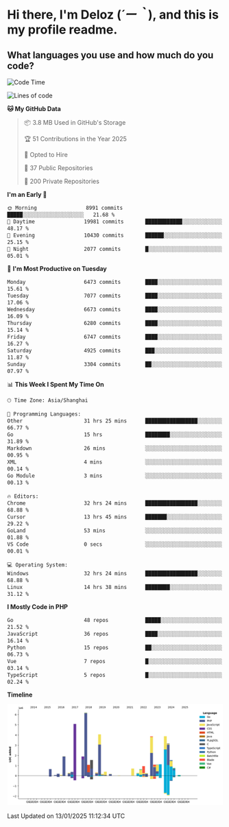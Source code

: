 # **Hi there, I'm Deloz (*´ー｀*), and this is my profile readme.**

## **What languages you use and how much do you code?**

<!--START_SECTION:waka-->
![Code Time](http://img.shields.io/badge/Code%20Time-5%2C488%20hrs%2026%20mins-blue)

![Lines of code](https://img.shields.io/badge/From%20Hello%20World%20I%27ve%20Written-43.7%20million%20lines%20of%20code-blue)

**🐱 My GitHub Data** 

> 📦 3.8 MB Used in GitHub's Storage 
 > 
> 🏆 51 Contributions in the Year 2025
 > 
> 💼 Opted to Hire
 > 
> 📜 37 Public Repositories 
 > 
> 🔑 200 Private Repositories 
 > 
**I'm an Early 🐤** 

```text
🌞 Morning                8991 commits        █████░░░░░░░░░░░░░░░░░░░░   21.68 % 
🌆 Daytime                19981 commits       ████████████░░░░░░░░░░░░░   48.17 % 
🌃 Evening                10430 commits       ██████░░░░░░░░░░░░░░░░░░░   25.15 % 
🌙 Night                  2077 commits        █░░░░░░░░░░░░░░░░░░░░░░░░   05.01 % 
```
📅 **I'm Most Productive on Tuesday** 

```text
Monday                   6473 commits        ████░░░░░░░░░░░░░░░░░░░░░   15.61 % 
Tuesday                  7077 commits        ████░░░░░░░░░░░░░░░░░░░░░   17.06 % 
Wednesday                6673 commits        ████░░░░░░░░░░░░░░░░░░░░░   16.09 % 
Thursday                 6280 commits        ████░░░░░░░░░░░░░░░░░░░░░   15.14 % 
Friday                   6747 commits        ████░░░░░░░░░░░░░░░░░░░░░   16.27 % 
Saturday                 4925 commits        ███░░░░░░░░░░░░░░░░░░░░░░   11.87 % 
Sunday                   3304 commits        ██░░░░░░░░░░░░░░░░░░░░░░░   07.97 % 
```


📊 **This Week I Spent My Time On** 

```text
🕑︎ Time Zone: Asia/Shanghai

💬 Programming Languages: 
Other                    31 hrs 25 mins      █████████████████░░░░░░░░   66.77 % 
Go                       15 hrs              ████████░░░░░░░░░░░░░░░░░   31.89 % 
Markdown                 26 mins             ░░░░░░░░░░░░░░░░░░░░░░░░░   00.95 % 
XML                      4 mins              ░░░░░░░░░░░░░░░░░░░░░░░░░   00.14 % 
Go Module                3 mins              ░░░░░░░░░░░░░░░░░░░░░░░░░   00.13 % 

🔥 Editors: 
Chrome                   32 hrs 24 mins      █████████████████░░░░░░░░   68.88 % 
Cursor                   13 hrs 45 mins      ███████░░░░░░░░░░░░░░░░░░   29.22 % 
GoLand                   53 mins             ░░░░░░░░░░░░░░░░░░░░░░░░░   01.88 % 
VS Code                  0 secs              ░░░░░░░░░░░░░░░░░░░░░░░░░   00.01 % 

💻 Operating System: 
Windows                  32 hrs 24 mins      █████████████████░░░░░░░░   68.88 % 
Linux                    14 hrs 38 mins      ████████░░░░░░░░░░░░░░░░░   31.12 % 
```

**I Mostly Code in PHP** 

```text
Go                       48 repos            █████░░░░░░░░░░░░░░░░░░░░   21.52 % 
JavaScript               36 repos            ████░░░░░░░░░░░░░░░░░░░░░   16.14 % 
Python                   15 repos            ██░░░░░░░░░░░░░░░░░░░░░░░   06.73 % 
Vue                      7 repos             █░░░░░░░░░░░░░░░░░░░░░░░░   03.14 % 
TypeScript               5 repos             █░░░░░░░░░░░░░░░░░░░░░░░░   02.24 % 
```



**Timeline**

![Lines of Code chart](https://raw.githubusercontent.com/deloz/deloz/main/assets/bar_graph.png)


 Last Updated on 13/01/2025 11:12:34 UTC
<!--END_SECTION:waka-->
